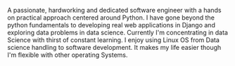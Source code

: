 A passionate, hardworking and dedicated software engineer with a hands on practical approach centered around Python. 
I have gone beyond the python fundamentals to developing real web applications in Django and exploring 
data problems in data science. Currently I'm concentrating in data Science with thirst of constant learning. 
I enjoy using Linux OS from Data science handling to software development. 
It makes my life easier though I'm flexible with other operating Systems.
